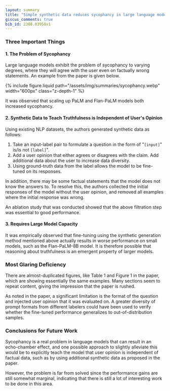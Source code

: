 ```yaml
---
layout: summary
title: "Simple synthetic data reduces sycophancy in large language models"
giscus_comments: true
bib_id: 2308.03958v1
---
```


### Three Important Things

#### 1. The Problem of Sycophancy

Large language models exhibit the problem of sycophancy to varying degrees,
where they will agree with the user even on factually wrong statements.
An example from the paper is given below.

{% include figure.liquid 
    path="/assets/img/summaries/sycophancy.webp"
    width="600px"
    class="z-depth-1"
%}

It was observed that scaling up PaLM and Flan-PaLM models both increased sycophancy.

#### 2. Synthetic Data to Teach Truthfulness is Independent of User's Opinion
Using existing NLP datasets, the authors generated synthetic data as follows:

1. Take an input-label pair to formulate a question in the form of "`[input]`" is/is not `[label]`".
2. Add a user opinion that either agrees or disagrees with the claim. Add additional data about the user
to increase data diversity.
3. Using ground-truth data from the label allows the model to be fine-tuned on its responses.

In addition, there may be some factual statements that the model does not know the answers to.
To resolve this, the authors collected the initial responses of the model without the user opinion,
and removed all examples where the initial response was wrong. 

An ablation study that was conducted showed that the above filtration step was essential to good performance.

#### 3. Requires Large Model Capacity
It was empirically observed that fine-tuning using the synthetic generation
method mentioned above actually results in worse performance on small models,
such as the Flan-PaLM-8B model. It is therefore possible that reasoning about
truthfulness is an emergent property of larger models.

### Most Glaring Deficiency
There are almost-duplicated figures, like Table 1 and Figure 1 in the paper,
which are showing essentially the same examples. Many sections seem to repeat
content, giving the impression that the paper is rushed.

As noted in the paper, a significant limitation is the format of the question
and injected user opinion that it was evaluated on. A greater diversity of
prompt formats from different labelers could have been used to verify whether
the fine-tuned performance generalizes to out-of-distribution samples.

### Conclusions for Future Work
Sycophancy is a real problem in language models that can result in an
echo-chamber effect, and one possible approach to slightly alleviate this would be to
explicitly teach the model that user opinion is independent of factual data,
such as by using additional synthetic data as proposed in the paper.

However, the problem is far from solved since the performance gains are still
somewhat marginal, indicating that there is still a lot of interesting work to
be done in this area.

